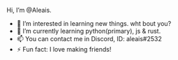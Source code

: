 Hi, I’m @Aleais.
- 👀 I’m interested in learning new things. wht bout you?
- 🌱 I’m currently learning python(primary), js & rust.
- 📫 You can contact me in Discord, ID: aleais#2532
- ⚡ Fun fact: I love making friends!

<!---
Aleais/Aleais is a ✨ special ✨ repository because its `README.md` (this file) appears on your GitHub profile.
You can click the Preview link to take a look at your changes.
--->
